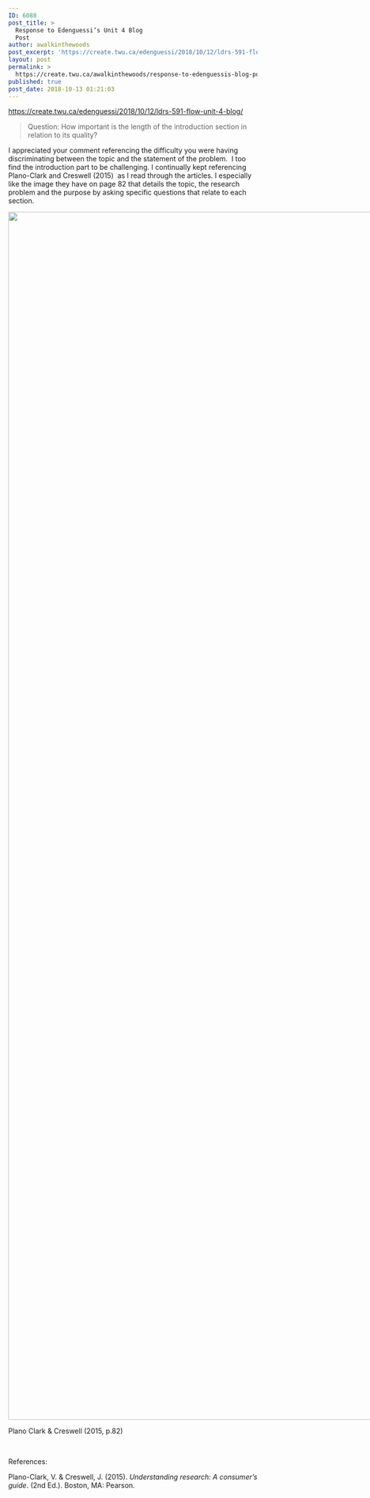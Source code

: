 ```yaml
---
ID: 6088
post_title: >
  Response to Edenguessi’s Unit 4 Blog
  Post
author: awalkinthewoods
post_excerpt: 'https://create.twu.ca/edenguessi/2018/10/12/ldrs-591-flow-unit-4-blog/ Question: How important is the length of the introduction section in relation to its quality? I appreciated your comment referencing the difficulty you were having discriminating between the topic and the statement of the problem. &nbsp;I too find the introduction part to be challenging. I continually kept referencing Plano-Clark and Creswell (2015) &nbsp;as I [&hellip;]'
layout: post
permalink: >
  https://create.twu.ca/awalkinthewoods/response-to-edenguessis-blog-post/
published: true
post_date: 2018-10-13 01:21:03
---
```

<a href="https://create.twu.ca/edenguessi/2018/10/12/ldrs-591-flow-unit-4-blog/">https://create.twu.ca/edenguessi/2018/10/12/ldrs-591-flow-unit-4-blog/</a>

<blockquote>Question: How important is the length of the introduction section in relation to its quality?</p></blockquote>

I appreciated your comment referencing the difficulty you were having discriminating between the topic and the statement of the problem.  I too find the introduction part to be challenging. I continually kept referencing Plano-Clark and Creswell (2015)  as I read through the articles. I especially like the image they have on page 82 that details the topic, the research problem and the purpose by asking specific questions that relate to each section.

<div id="attachment_544" style="width: 3878px" class="wp-caption alignnone"><img class="size-full wp-image-544" src="http://create.twu.ca/awalkinthewoods/files/2018/10/Understanding-the-Introduction-Section-2.jpg" alt="" width="3868" height="2445" srcset="https://create.twu.ca/awalkinthewoods/files/2018/10/Understanding-the-Introduction-Section-2.jpg 3868w, https://create.twu.ca/awalkinthewoods/files/2018/10/Understanding-the-Introduction-Section-2-300x190.jpg 300w, https://create.twu.ca/awalkinthewoods/files/2018/10/Understanding-the-Introduction-Section-2-768x485.jpg 768w, https://create.twu.ca/awalkinthewoods/files/2018/10/Understanding-the-Introduction-Section-2-1024x647.jpg 1024w, https://create.twu.ca/awalkinthewoods/files/2018/10/Understanding-the-Introduction-Section-2-676x427.jpg 676w" sizes="(max-width: 3868px) 100vw, 3868px" /><p class="wp-caption-text">Plano Clark &amp; Creswell (2015, p.82)</p></div>

&nbsp;

References:

Plano-Clark, V. &amp; Creswell, J. (2015). <em>Understanding research: A consumer&#8217;s guide</em>. (2nd Ed.). Boston, MA: Pearson.